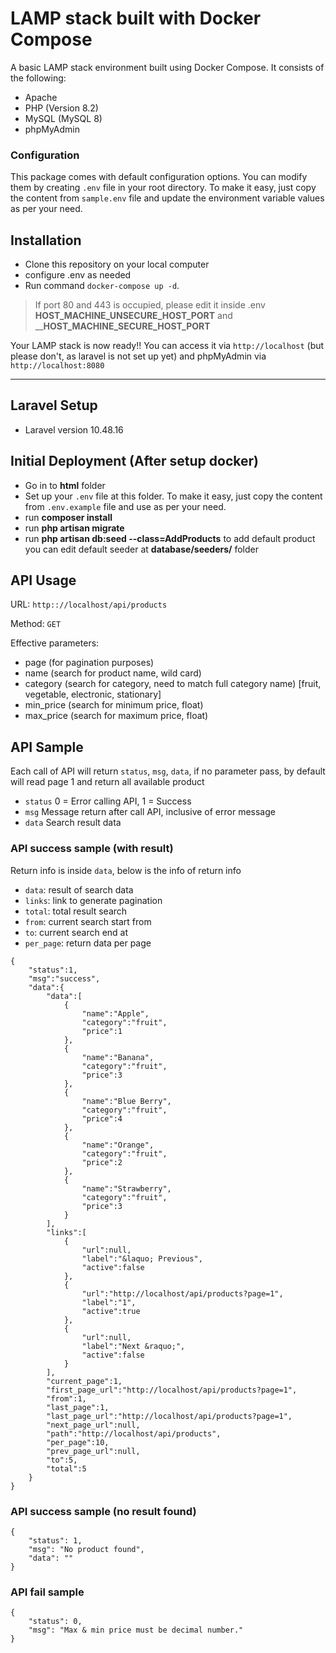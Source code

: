 # LAMP stack built with Docker Compose
A basic LAMP stack environment built using Docker Compose. It consists of the following:

- Apache
- PHP (Version 8.2)
- MySQL (MySQL 8)
- phpMyAdmin

### Configuration

This package comes with default configuration options. You can modify them by creating `.env` file in your root directory.
To make it easy, just copy the content from `sample.env` file and update the environment variable values as per your need.

## Installation

- Clone this repository on your local computer
- configure .env as needed
- Run command `docker-compose up -d`.

>If port 80 and 443 is occupied, please edit it inside .env __HOST_MACHINE_UNSECURE_HOST_PORT__ and ____HOST_MACHINE_SECURE_HOST_PORT__

Your LAMP stack is now ready!! You can access it via `http://localhost` (but please don't, as laravel is not set up yet) and phpMyAdmin via `http://localhost:8080`

---

## Laravel Setup
- Laravel version 10.48.16

## Initial Deployment (After setup docker)
- Go in to **html** folder
- Set up your `.env` file at this folder. To make it easy, just copy the content from `.env.example` file and use as per your need.
- run **composer install** 
- run **php artisan migrate**
- run **php artisan db:seed --class=AddProducts** to add default product
you can edit default seeder at **database/seeders/** folder

## API Usage
URL: `http:://localhost/api/products`

Method: `GET`

Effective parameters:
- page (for pagination purposes)
- name (search for product name, wild card)
- category (search for category, need to match full category name) [fruit, vegetable, electronic, stationary]
- min_price (search for minimum price, float)
- max_price (search for maximum price, float)

## API Sample
Each call of API will return `status`, `msg`, `data`, if no parameter pass, by default will read page 1 and return all available product

- `status` 0 = Error calling API, 1 = Success
- `msg` Message return after call API, inclusive of error message
- `data` Search result data

### API success sample (with result)
Return info is inside `data`, below is the info of return info
- `data`: result of search data
- `links`: link to generate pagination
- `total`: total result search
- `from`: current search start from
- `to`: current search end at
- `per_page`: return data per page

```
{
    "status":1,
    "msg":"success",
    "data":{
        "data":[
            {
                "name":"Apple",
                "category":"fruit",
                "price":1
            },
            {
                "name":"Banana",
                "category":"fruit",
                "price":3
            },
            {
                "name":"Blue Berry",
                "category":"fruit",
                "price":4
            },
            {
                "name":"Orange",
                "category":"fruit",
                "price":2
            },
            {
                "name":"Strawberry",
                "category":"fruit",
                "price":3
            }
        ],
        "links":[
            {
                "url":null,
                "label":"&laquo; Previous",
                "active":false
            },
            {
                "url":"http://localhost/api/products?page=1",
                "label":"1",
                "active":true
            },
            {
                "url":null,
                "label":"Next &raquo;",
                "active":false
            }
        ],
        "current_page":1,
        "first_page_url":"http://localhost/api/products?page=1",
        "from":1,
        "last_page":1,
        "last_page_url":"http://localhost/api/products?page=1",
        "next_page_url":null,
        "path":"http://localhost/api/products",
        "per_page":10,
        "prev_page_url":null,
        "to":5,
        "total":5
    }
}
```

### API success sample (no result found)
```
{
    "status": 1,
    "msg": "No product found",
    "data": ""
}
```

### API fail sample
```
{
    "status": 0,
    "msg": "Max & min price must be decimal number."
}
```